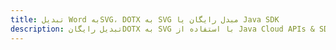 ---title: تبدیل Word بهSVG، DOTX به SVG مبدل رایگان یا Java SDKdescription: تبدیل رایگانDOTX به SVG با استفاده از Java Cloud APIs & SDK. همچنین اسناد Microsoft Word و OpenOffice را در Cloud ایجاد، ویرایش و رندر کنید.---